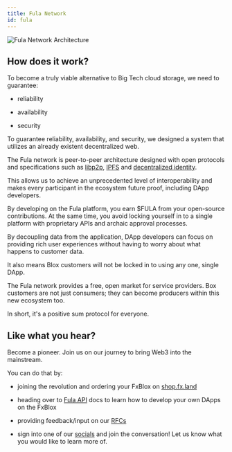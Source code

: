 ```yaml
---
title: Fula Network
id: fula
---
```


![Fula Network Architecture](/img/welcome/fula-network-arch.png)

## How does it work?

To become a truly viable alternative to Big Tech cloud storage, we need to guarantee:

  * reliability

  * availability

  * security

To guarantee reliability, availability, and security, we designed a system that utilizes an already existent decentralized web.

The Fula network is peer-to-peer architecture designed with open protocols and specifications such as [libp2p](https://libp2p.io/), [IPFS](https://ipfs.io/) and [decentralized identity](https://www.w3.org/TR/did-core/).

This allows us to achieve an unprecedented level of interoperability and makes every participant in the ecosystem future proof, including DApp developers.

By developing on the Fula platform, you earn $FULA from your open-source contributions. At the same time, you avoid locking yourself in to a single platform with proprietary APIs and archaic approval processes.

By decoupling data from the application, DApp developers can focus on providing rich user experiences without having to worry about what happens to customer data.

It also means Blox customers will not be locked in to using any one, single DApp.

The Fula network provides a free, open market for service providers.  Box customers are not just consumers; they can become producers within this new ecosystem too.

In short, it's a positive sum protocol for everyone.

## Like what you hear?  
Become a pioneer.  Join us on our journey to bring Web3 into the mainstream.

You can do that by:

  * joining the revolution and ordering your FxBlox on [shop.fx.land](https://shop.fx.land)

  * heading over to [Fula API](./api-intro) docs to learn how to develop your own DApps on the FxBlox

  * providing feedback/input on our [RFCs](https://github.com/functionland/docs/tree/main/RFCs)

  * sign into one of our [socials](https://linktr.ee/fxland) and join the conversation! Let us know what you would like to learn more of.
